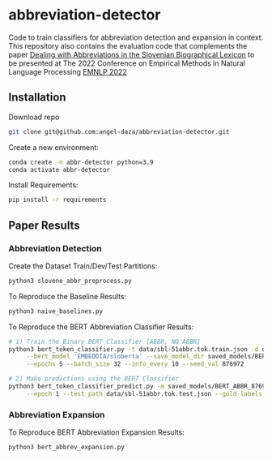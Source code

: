 # abbreviation-detector
Code to train classifiers for abbreviation detection and expansion in context. This repository also contains the evaluation code that complements the paper [Dealing with Abbreviations in the Slovenian Biographical Lexicon](https://2022.emnlp.org/) to be presented at The 2022 Conference on Empirical Methods in Natural Language Processing [EMNLP 2022](https://2022.emnlp.org/)


## Installation

Download repo

```bash
git clone git@github.com:angel-daza/abbreviation-detector.git
```

Create a new environment:
```bash
conda create -n abbr-detector python=3.9
conda activate abbr-detector
```

Install Requirements:

```bash
pip install -r requirements
```

## Paper Results

### Abbreviation Detection

Create the Dataset Train/Dev/Test Partitions:

```bash
python3 slovene_abbr_preprocess.py
```

To Reproduce the Baseline Results:

```bash
python3 naive_baselines.py
```

To Reproduce the BERT Abbreviation Classifier Results:

```bash
# 1) Train the Binary BERT Classifier [ABBR, NO_ABBR]
python3 bert_token_classifier.py -t data/sbl-51abbr.tok.train.json -d data/sbl-51abbr.tok.dev.json\
     --bert_model 'EMBEDDIA/sloberta' --save_model_dir saved_models/BERT_ABBR_876972\
     --epochs 5 --batch_size 32 --info_every 10 --seed_val 876972

# 2) Make predictions using the BERT Classifier
python3 bert_token_classifier_predict.py -m saved_models/BERT_ABBR_876972 --bert_model 'EMBEDDIA/sloberta'\
     --epoch 1 --test_path data/sbl-51abbr.tok.test.json --gold_labels True
```

### Abbreviation Expansion

To Reproduce BERT Abbreviation Expansion Results:

```bash
python3 bert_abbrev_expansion.py
```